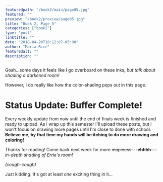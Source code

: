 ```yaml
---
featuredpath: "/book2/main/page05.jpg"
featured: ""
preview: "/book2/preview/page05.jpg"
title: "Book 2, Page 5"
categories: ["book2"]
type: "post"
linktitle: ""
date: "2018-04-20T18:12:07-05:00"
author: "Maria Rice"
featuredalt: ""
description: ""
---
```


Gosh...some days it feels like I go overboard on these inks, _but talk about shading
a darkened room!_

However, I do really like how the color-shading pops out in this page.

# Status Update: Buffer Complete!

Every weekly update from now until the end of finals week is finished and ready to
upload. As I wrap up this semester I'll upload these posts, but I won't focus on drawing
more pages until I'm close to done with school. **Believe me, by that time my hands will
be itching to do more drawing and coloring!**

Thanks for reading! Come back next week for more ~~mopiness~~**---ehhhh---**_in-depth shading of Errie's room!_

_(cough-cough)_

Just kidding. It's got at least _one_ exciting thing in it...
